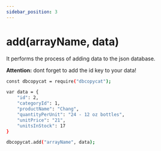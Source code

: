 ```yaml
---
sidebar_position: 3
---
```


# add(arrayName, data)

It performs the process of adding data to the json database.


**Attention:** dont forget to add the id key to your data!

```bash
const dbcopycat = require("dbcopycat");

var data = {
    "id": 2,
    "categoryId": 1,
    "productName": "Chang",
    "quantityPerUnit": "24 - 12 oz bottles",
    "unitPrice": "21",
    "unitsInStock": 17
}

dbcopycat.add("arrayName", data);
```